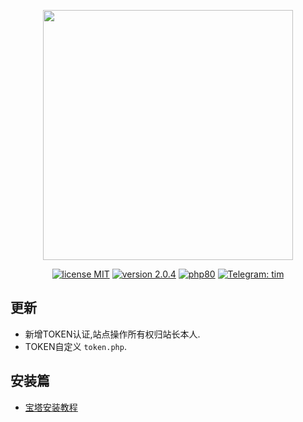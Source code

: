 <p align="center"><img src="https://www.qqkw.com/d/file/p/2018/07-04/d488059ba32df251629b1b6d52686cf4.jpg" width="400"></p>

<p align="center">
<a href="https://opensource.org/licenses/MIT"><img src="https://img.shields.io/badge/license-MIT-blue" alt="license MIT"></a>
<a href="https://github.com/program-myyjjpp/TIM/"><img src="https://img.shields.io/badge/version-2.1-red" alt="version 2.0.4"></a>
<a href="https://www.php.net/releases/8_0.php"><img src="https://img.shields.io/badge/PHP-8.0-lightgrey" alt="php80"></a>
<a href="https://t.me/timcms"><img src="https://img.shields.io/badge/Telegram-TIM-0088cc" alt="Telegram: tim"></a>
</p>



## 更新
- 新增TOKEN认证,站点操作所有权归站长本人.
- TOKEN自定义  `token.php`.


## 安装篇
- [宝塔安装教程](https://github.com/program-myyjjpp/TIM/wiki)
